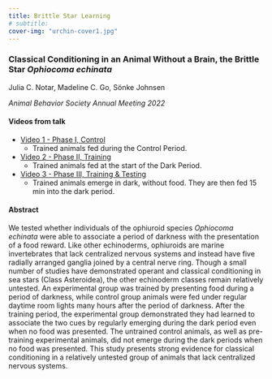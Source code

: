 ```yaml
---
title: Brittle Star Learning
# subtitle:
cover-img: "urchin-cover1.jpg"
---
```


### Classical Conditioning in an Animal Without a Brain, the Brittle Star _Ophiocoma echinata_
Julia C. Notar, Madeline C. Go, Sönke Johnsen

_Animal Behavior Society Annual Meeting 2022_

#### Videos from talk

+ [Video 1 - Phase I, Control](https://drive.google.com/file/d/1BdepLeiv8twff2DqwZiK5MdKE0uO0hbf/view?usp=sharing)
  + Trained animals fed during the Control Period.
+ [Video 2 - Phase II, Training](https://drive.google.com/file/d/1hv-ghzmD1RkSM7M38uhp1fSrJARabFUc/view?usp=sharing)
  + Trained animals fed at the start of the Dark Period.
+ [Video 3 - Phase III, Training & Testing](https://drive.google.com/file/d/1TRzsjfaryJMMs0usAEqYzG_qRPDKqLyN/view?usp=sharing)
  + Trained animals emerge in dark, without food. They are then fed 15 min into the dark period.

#### Abstract

We tested whether individuals of the ophiuroid species _Ophiocoma echinata_ were able to associate a period of darkness with the presentation of a food reward. Like other echinoderms, ophiuroids are marine invertebrates that lack centralized nervous systems and instead have five radially arranged ganglia joined by a central nerve ring. Though a small number of studies have demonstrated operant and classical conditioning in sea stars (Class Asteroidea), the other echinoderm classes remain relatively untested. An experimental group was trained by presenting food during a period of darkness, while control group animals were fed under regular daytime room lights many hours after the period of darkness. After the training period, the experimental group demonstrated they had learned to associate the two cues by regularly emerging during the dark period even when no food was presented. The untrained control animals, as well as pre-training experimental animals, did not emerge during the dark periods when no food was presented. This study presents strong evidence for classical conditioning in a relatively untested group of animals that lack centralized nervous systems.
